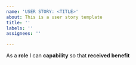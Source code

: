 ```yaml
---
name: 'USER STORY: <TITLE>'
about: This is a user story template
title: ''
labels: ''
assignees: ''

---
```


As a **role** I can **capability** so that **received benefit**
